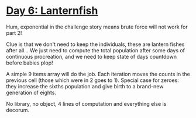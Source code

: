 # [Day 6: Lanternfish](https://adventofcode.com/2021/day/6)

Hum, exponential in the challenge story means brute force will not work for part 2!

Clue is that we don't need to keep the individuals, these are lantern fishes after all... We just need to compute the 
total population after some days of continuous procreation, and we need to keep state of days countdown before babies 
plop!

A simple 9 items array will do the job. Each iteration moves the counts in the previous cell (those which were in 2
goes to 1). Special case for zeroes: they increase the sixths population and give birth to a brand-new generation 
of eights.

No library, no object, 4 lines of computation and everything else is decorum.
